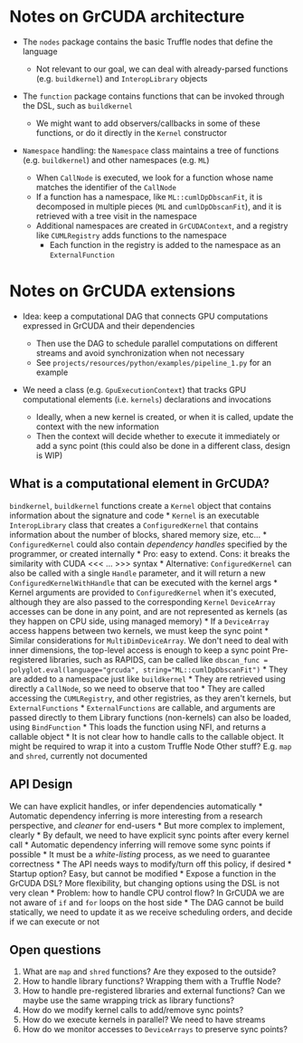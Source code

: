 # Notes on GrCUDA architecture

* The `nodes` package contains the basic Truffle nodes that define the language
    * Not relevant to our goal, we can deal with already-parsed functions (e.g. `buildkernel`) and `InteropLibrary` objects
* The `function` package contains functions that can be invoked through the DSL, such as `buildkernel`
    * We might want to add observers/callbacks in some of these functions, or do it directly in the `Kernel` constructor

* `Namespace` handling: the `Namespace` class maintains a tree of functions (e.g. `buildkernel`) and other namespaces (e.g. `ML`)
    * When `CallNode` is executed, we look for a function whose name matches the identifier of the `CallNode`
    * If a function has a namespace, like `ML::cumlDpDbscanFit`, it is decomposed in multiple pieces (`ML` and `cumlDpDbscanFit`), and it is retrieved with a tree visit in the namespace
    * Additional namespaces are created in `GrCUDAContext`, and a registry like `CUMLRegistry` adds functions to the namespace
        * Each function in the registry is added to the namespace as an `ExternalFunction`
    
# Notes on GrCUDA extensions

* Idea: keep a computational DAG that connects GPU computations expressed in GrCUDA and their dependencies
    * Then use the DAG to schedule parallel computations on different streams and avoid synchronization when not necessary
    * See `projects/resources/python/examples/pipeline_1.py` for an example
    
* We need a class (e.g. `GpuExecutionContext`) that tracks GPU computational elements (i.e. `kernels`) declarations and invocations
    * Ideally, when a new kernel is created, or when it is called, update the context with the new information
    * Then the context will decide whether to execute it immediately or add a sync point (this could also be done in a different class, design is WIP)

## What is a computational element in GrCUDA?

`bindkernel`, `buildkernel` functions create a `Kernel` object that contains information about the signature and code
    * `Kernel` is an executable `InteropLibrary` class that creates a `ConfiguredKernel` that contains information about the number of blocks, shared memory size, etc...
        * `ConfiguredKernel` could also contain *dependency handles* specified by the programmer, or created internally
        * Pro: easy to extend. Cons: it breaks the similarity with CUDA <<< ... >>> syntax
        * Alternative: `ConfiguredKernel` can also be called with a single `Handle` parameter, and it will return a new `ConfiguredKernelWithHandle` that can be executed with the kernel args
        * Kernel arguments are provided to `ConfiguredKernel` when it's executed, although they are also passed to the corresponding `Kernel`
`DeviceArray` accesses can be done in any point, and are not represented as kernels (as they happen on CPU side, using managed memory)
    * If a `DeviceArray` access happens between two kernels, we must keep the sync point
    * Similar considerations for `MultiDimDeviceArray`. We don't need to deal with inner dimensions, the top-level access is enough to keep a sync point
Pre-registered libraries, such as RAPIDS, can be called like `dbscan_func = polyglot.eval(language="grcuda", string="ML::cumlDpDbscanFit")`
    * They are added to a namespace just like `buildkernel`
    * They are retrieved using directly a `CallNode`, so we need to observe that too
    * They are called accessing the `CUMLRegistry`, and other registries, as they aren't kernels, but `ExternalFunctions`
    * `ExternalFunctions` are callable, and arguments are passed directly to them
Library functions (non-kernels) can also be loaded, using `BindFunction`
    * This loads the function using NFI, and returns a callable object
    * It is not clear how to handle calls to the callable object. It might be required to wrap it into a custom Truffle Node
Other stuff? E.g. `map` and `shred`, currently not documented
 
## API Design 
    
We can have explicit handles, or infer dependencies automatically
    * Automatic dependency inferring is more interesting from a research perspective, and *cleaner* for end-users
    * But more complex to implement, clearly
    * By default, we need to have explicit sync points after every kernel call
    * Automatic dependency inferring will remove some sync points if possible
    * It must be a *white-listing* process, as we need to guarantee correctness
    * The API needs ways to modify/turn off this policy, if desired
        * Startup option? Easy, but cannot be modified
        * Expose a function in the GrCUDA DSL? More flexibility, but changing options using the DSL is not very clean
    * Problem: how to handle CPU control flow? In GrCUDA we are not aware of `if` and `for` loops on the host side
        * The DAG cannot be build statically, we need to update it as we receive scheduling orders, and decide if we can execute or not

## Open questions

1. What are `map` and `shred` functions? Are they exposed to the outside?
2. How to handle library functions? Wrapping them with a Truffle Node?
3. How to handle pre-registered libraries and external functions? Can we maybe use the same wrapping trick as library functions?
4. How do we modify kernel calls to add/remove sync points?
5. How do we execute kernels in parallel? We need to have streams
6. How do we monitor accesses to `DeviceArrays` to preserve sync points?    